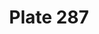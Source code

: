---
pid: '287'
an: '9'
title: Plate 287
rev_year: 
_date: 
caption: Costume de Bal
translation: Ball Costume
student: Jodi Mikesell
keywords: 
permalink: /plates/287
layout: plate-page
---